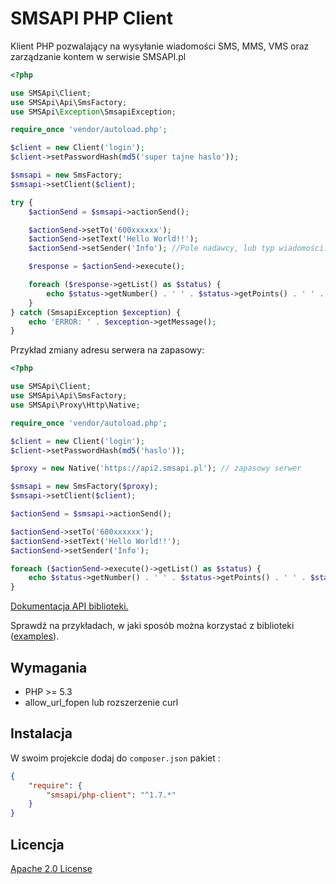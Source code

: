 ﻿# SMSAPI PHP Client

Klient PHP pozwalający na wysyłanie wiadomości SMS, MMS, VMS oraz zarządzanie kontem w serwisie SMSAPI.pl

```php
<?php

use SMSApi\Client;
use SMSApi\Api\SmsFactory;
use SMSApi\Exception\SmsapiException;

require_once 'vendor/autoload.php';

$client = new Client('login');
$client->setPasswordHash(md5('super tajne haslo'));

$smsapi = new SmsFactory;
$smsapi->setClient($client);

try {
	$actionSend = $smsapi->actionSend();

	$actionSend->setTo('600xxxxxx');
	$actionSend->setText('Hello World!!');
	$actionSend->setSender('Info'); //Pole nadawcy, lub typ wiadomości: 'ECO', '2Way'

	$response = $actionSend->execute();

	foreach ($response->getList() as $status) {
		echo $status->getNumber() . ' ' . $status->getPoints() . ' ' . $status->getStatus();
	}
} catch (SmsapiException $exception) {
	echo 'ERROR: ' . $exception->getMessage();
}
```

Przykład zmiany adresu serwera na zapasowy:

```php
<?php

use SMSApi\Client;
use SMSApi\Api\SmsFactory;
use SMSApi\Proxy\Http\Native;

require_once 'vendor/autoload.php';

$client = new Client('login');
$client->setPasswordHash(md5('haslo'));

$proxy = new Native('https://api2.smsapi.pl'); // zapasowy serwer

$smsapi = new SmsFactory($proxy);
$smsapi->setClient($client);

$actionSend = $smsapi->actionSend();

$actionSend->setTo('600xxxxxx');
$actionSend->setText('Hello World!!');
$actionSend->setSender('Info');

foreach ($actionSend->execute()->getList() as $status) {
    echo $status->getNumber() . ' ' . $status->getPoints() . ' ' . $status->getStatus();
}
```

[Dokumentacja API biblioteki.](https://github.com/smsapi/smsapi-php-client/wiki)

Sprawdź na przykładach, w jaki sposób można korzystać z biblioteki ([examples](https://github.com/smsapi/smsapi-php-client/wiki/Examples)).

## Wymagania

* PHP >= 5.3
* allow_url_fopen lub rozszerzenie curl

## Instalacja

W swoim projekcie dodaj do `composer.json` pakiet :

```json
{
    "require": {
        "smsapi/php-client": "^1.7.*"
    }
}
```

## Licencja
[Apache 2.0 License](LICENSE)
